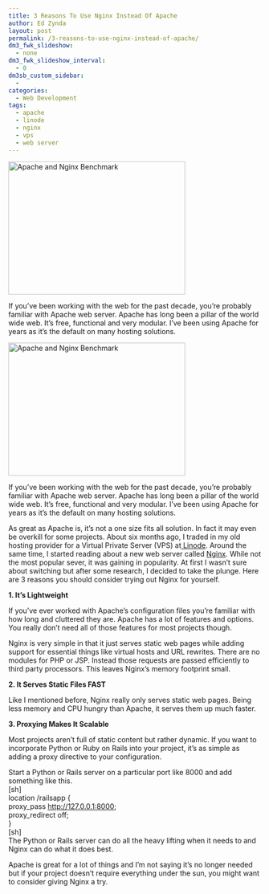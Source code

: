 ```yaml
---
title: 3 Reasons To Use Nginx Instead Of Apache
author: Ed Zynda
layout: post
permalink: /3-reasons-to-use-nginx-instead-of-apache/
dm3_fwk_slideshow:
  - none
dm3_fwk_slideshow_interval:
  - 0
dm3sb_custom_sidebar:
  - 
categories:
  - Web Development
tags:
  - apache
  - linode
  - nginx
  - vps
  - web server
---
```

[<img class="alignnone  wp-image-233" alt="Apache and Nginx Benchmark" src="http://www.edzynda.com/media/apache_nginx_benchmark.png" width="352" height="265" />][1]

If you&#8217;ve been working with the web for the past decade, you&#8217;re probably familiar with Apache web server. Apache has long been a pillar of the world wide web. It&#8217;s free, functional and very modular. I&#8217;ve been using Apache for years as it&#8217;s the default on many hosting solutions.

<!--more-->

[<img class="alignnone  wp-image-233" alt="Apache and Nginx Benchmark" src="http://www.edzynda.com/media/apache_nginx_benchmark.png" width="352" height="265" />][1]

If you&#8217;ve been working with the web for the past decade, you&#8217;re probably familiar with Apache web server. Apache has long been a pillar of the world wide web. It&#8217;s free, functional and very modular. I&#8217;ve been using Apache for years as it&#8217;s the default on many hosting solutions.

As great as Apache is, it&#8217;s not a one size fits all solution. In fact it may even be overkill for some projects. About six months ago, I traded in my old hosting provider for a Virtual Private Server (VPS) at<a title="Xen VPS Hosting" href="http://www.linode.com/?r=e023858b4fde04bffe508bb43c30bad4ee47a9f0" target="_blank"> Linode</a>. Around the same time, I started reading about a new web server called <a title="Nginx" href="http://nginx.org/" target="_blank">Nginx</a>. While not the most popular sever, it was gaining in popularity. At first I wasn&#8217;t sure about switching but after some research, I decided to take the plunge. Here are 3 reasons you should consider trying out Nginx for yourself.

**1. It&#8217;s Lightweight**

If you&#8217;ve ever worked with Apache&#8217;s configuration files you&#8217;re familiar with how long and cluttered they are. Apache has a lot of features and options. You really don&#8217;t need all of those features for most projects though.

Nginx is very simple in that it just serves static web pages while adding support for essential things like virtual hosts and URL rewrites. There are no modules for PHP or JSP. Instead those requests are passed efficiently to third party processors. This leaves Nginx&#8217;s memory footprint small.

**2. It Serves Static Files FAST**

Like I mentioned before, Nginx really only serves static web pages. Being less memory and CPU hungry than Apache, it serves them up much faster.

**3. Proxying Makes It Scalable**

Most projects aren&#8217;t full of static content but rather dynamic. If you want to incorporate Python or Ruby on Rails into your project, it&#8217;s as simple as adding a proxy directive to your configuration.

Start a Python or Rails server on a particular port like 8000 and add something like this.  
[sh]  
location /railsapp {  
proxy_pass http://127.0.0.1:8000;  
proxy_redirect off;  
}  
[sh]  
The Python or Rails server can do all the heavy lifting when it needs to and Nginx can do what it does best.

Apache is great for a lot of things and I&#8217;m not saying it&#8217;s no longer needed but if your project doesn&#8217;t require everything under the sun, you might want to consider giving Nginx a try.

&nbsp;

 [1]: http://www.edzynda.com/media/apache_nginx_benchmark.png